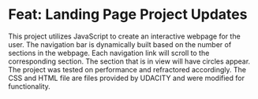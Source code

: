 
# Feat: Landing Page Project Updates

This project utilizes JavaScript to create an interactive webpage for the user. The navigation bar is dynamically built based on the number of sections in
the webpage. Each navigation link will scroll to the corresponding section. The section that is in view will have circles appear. The project was tested on 
performance and refractored accordingly. The CSS and HTML file are files provided by UDACITY and were modified for functionality.

